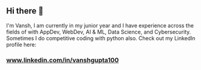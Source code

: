 ## Hi there 👋

I'm Vansh,
I am currently in my junior year and I have experience across the fields of with AppDev, WebDev, AI & ML, Data Science, and Cybersecurity. Sometimes I do competitive coding with python also.
Check out my LinkedIn profile here:

### www.linkedin.com/in/vanshgupta100
